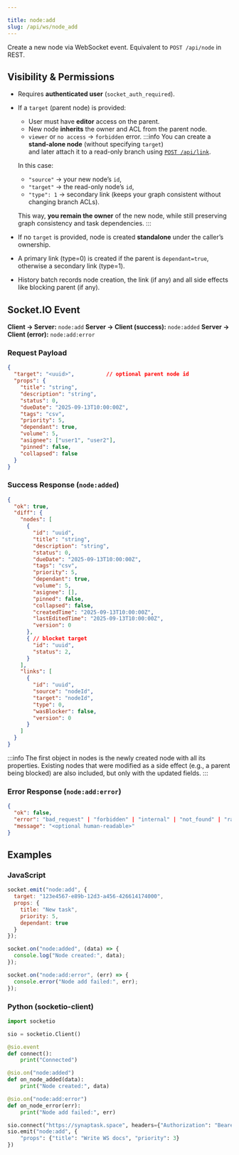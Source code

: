 ```yaml
---

title: node:add
slug: /api/ws/node_add
---
```


Create a new node via WebSocket event. Equivalent to `POST /api/node` in REST.

## Visibility & Permissions

* Requires **authenticated user** (`socket_auth_required`).
* If a `target` (parent node) is provided:
  * User must have **editor** access on the parent.
  * New node **inherits** the owner and ACL from the parent node.
  * `viewer` or `no access` → `forbidden` error.
  :::info
  You can create a **stand-alone node** (without specifying `target`)  
  and later attach it to a read-only branch using [`POST /api/link`](./link_add).  

  In this case:  
  - `"source"` → your new node’s `id`,  
  - `"target"` → the read-only node’s `id`,  
  - `"type": 1` → secondary link (keeps your graph consistent without changing branch ACLs).  

  This way, **you remain the owner** of the new node, while still preserving graph consistency and task dependencies.
  :::
* If no `target` is provided, node is created **standalone** under the caller’s ownership.
* A primary link (type=0) is created if the parent is `dependant=true`, otherwise a secondary link (type=1).
* History batch records node creation, the link (if any) and all side effects like blocking parent (if any).

## Socket.IO Event

**Client → Server:** `node:add`
**Server → Client (success):** `node:added`
**Server → Client (error):** `node:add:error`

### Request Payload

```json
{
  "target": "<uuid>",          // optional parent node id
  "props": {
    "title": "string",
    "description": "string",
    "status": 0,
    "dueDate": "2025-09-13T10:00:00Z",
    "tags": "csv",
    "priority": 5,
    "dependant": true,
    "volume": 5,
    "asignee": ["user1", "user2"],
    "pinned": false,
    "collapsed": false
  }
}
```

### Success Response (`node:added`)

```json
{
  "ok": true,
  "diff": {
    "nodes": [
      {
        "id": "uuid",
        "title": "string",
        "description": "string",
        "status": 0,
        "dueDate": "2025-09-13T10:00:00Z",
        "tags": "csv",
        "priority": 5,
        "dependant": true,
        "volume": 5,
        "asignee": [],
        "pinned": false,
        "collapsed": false,
        "createdTime": "2025-09-13T10:00:00Z",
        "lastEditedTime": "2025-09-13T10:00:00Z",
        "version": 0
      },
      { // blocket target
        "id": "uuid",
        "status": 2,
      }
    ],
    "links": [
      {
        "id": "uuid",
        "source": "nodeId",
        "target": "nodeId",
        "type": 0,
        "wasBlocker": false,
        "version": 0
      }
    ]
  }
}
```
:::info
The first object in nodes is the newly created node with all its properties.
Existing nodes that were modified as a side effect (e.g., a parent being blocked) are also included, but only with the updated fields.
:::

### Error Response (`node:add:error`)

```json
{
  "ok": false,
  "error": "bad_request" | "forbidden" | "internal" | "not_found" | "rate_limited",
  "message": "<optional human-readable>"
}
```

## Examples

### JavaScript

```js
socket.emit("node:add", {
  target: "123e4567-e89b-12d3-a456-426614174000",
  props: {
    title: "New task",
    priority: 5,
    dependant: true
  }
});

socket.on("node:added", (data) => {
  console.log("Node created:", data);
});

socket.on("node:add:error", (err) => {
  console.error("Node add failed:", err);
});
```

### Python (socketio-client)

```python
import socketio

sio = socketio.Client()

@sio.event
def connect():
    print("Connected")

@sio.on("node:added")
def on_node_added(data):
    print("Node created:", data)

@sio.on("node:add:error")
def on_node_error(err):
    print("Node add failed:", err)

sio.connect("https://synaptask.space", headers={"Authorization": "Bearer <API_TOKEN>"})
sio.emit("node:add", {
    "props": {"title": "Write WS docs", "priority": 3}
})
```
